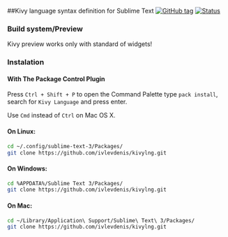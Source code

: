 ##Kivy language syntax definition for Sublime Text
[![GitHub tag](https://img.shields.io/github/tag/ivlevdenis/kivylng.svg?style=flat-square)](https://github.com/ivlevdenis/kivylng/tags)
[![Status](https://img.shields.io/badge/state-WIP-orange.svg?style=flat-square)]()
<!--
[![Build Status](https://img.shields.io/travis/ivlevdenis/kivylng.svg?style=flat-square)](https://travis-ci.org/ivlevdenis/kivylng)
-->
### Build system/Preview
Kivy preview works only with standard of widgets!

### Instalation 

#### With The Package Control Plugin

Press `Ctrl + Shift + P` to open the Command Palette type `pack install`, search for `Kivy Language` and press enter.

Use `Cmd` instead of `Ctrl` on Mac OS X.

#### On Linux:

```bash
cd ~/.config/sublime-text-3/Packages/
git clone https://github.com/ivlevdenis/kivylng.git
```

#### On Windows:

```bash
cd %APPDATA%/Sublime Text 3/Packages/
git clone https://github.com/ivlevdenis/kivylng.git
```
#### On Mac:

```bash
cd ~/Library/Application\ Support/Sublime\ Text\ 3/Packages/
git clone https://github.com/ivlevdenis/kivylng.git
```
